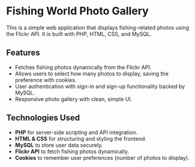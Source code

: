 # Fishing World Photo Gallery

This is a simple web application that displays fishing-related photos using the Flickr API. It is built with PHP, HTML, CSS, and MySQL.

## Features

- Fetches fishing photos dynamically from the Flickr API.
- Allows users to select how many photos to display, saving the preference with cookies.
- User authentication with sign-in and sign-up functionality backed by MySQL.
- Responsive photo gallery with clean, simple UI.

## Technologies Used

- **PHP** for server-side scripting and API integration.
- **HTML & CSS** for structuring and styling the frontend.
- **MySQL** to store user data securely.
- **Flickr API** to fetch fishing photos dynamically.
- **Cookies** to remember user preferences (number of photos to display).
